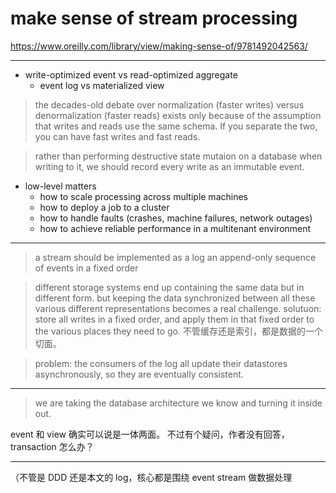 # make sense of stream processing

https://www.oreilly.com/library/view/making-sense-of/9781492042563/

---

- write-optimized event vs read-optimized aggregate
    - event log vs materialized view

> the decades-old debate over normalization (faster writes) versus
> denormalization (faster reads) exists only because of the assumption that
> writes and reads use the same schema.
> If you separate the two, you can have fast writes and fast reads.

> rather than performing destructive state mutaion on a database when writing to
> it, we should record every write as an immutable event.

- low-level matters
    - how to scale processing across multiple machines
    - how to deploy a job to a cluster
    - how to handle faults (crashes, machine failures, network outages)
    - how to achieve reliable performance in a multitenant environment

---

> a stream should be implemented as a log
> an append-only sequence of events in a fixed order

> different storage systems end up containing the same data but in different form.
> but keeping the data synchronized between all these various different
> representations becomes a real challenge.
> solutuon: store all writes in a fixed order, and apply them in that fixed
> order to the various places they need to go.
不管缓存还是索引，都是数据的一个切面。

> problem: the consumers of the log all update their datastores asynchronously,
> so they are eventually consistent.

---

> we are taking the database architecture we know and turning it inside out.

event 和 view 确实可以说是一体两面。
不过有个疑问，作者没有回答，transaction 怎么办？

---

（不管是 DDD 还是本文的 log，核心都是围绕 event stream 做数据处理
